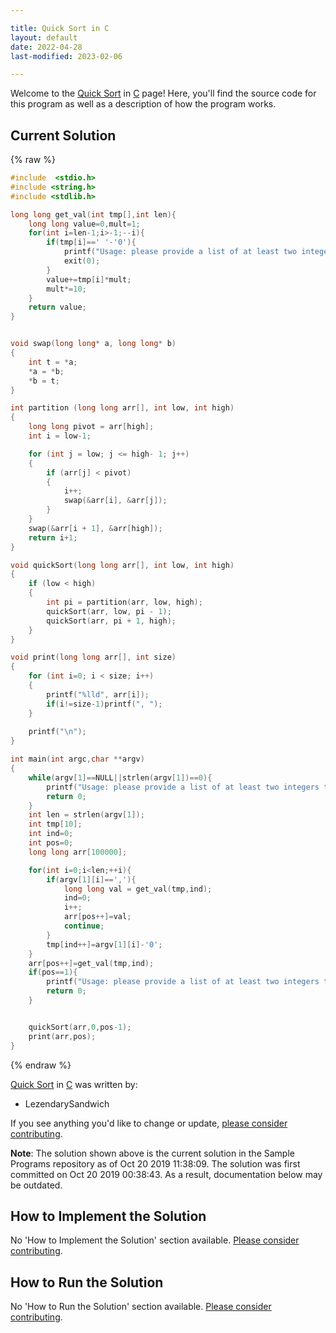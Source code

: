 ```yaml
---

title: Quick Sort in C
layout: default
date: 2022-04-28
last-modified: 2023-02-06

---
```


Welcome to the [Quick Sort](https://sampleprograms.io/projects/quick-sort) in [C](https://sampleprograms.io/languages/c) page! Here, you'll find the source code for this program as well as a description of how the program works.

## Current Solution

{% raw %}

```c
#include  <stdio.h>
#include <string.h>
#include <stdlib.h>

long long get_val(int tmp[],int len){
    long long value=0,mult=1;
    for(int i=len-1;i>-1;--i){
        if(tmp[i]==' '-'0'){
            printf("Usage: please provide a list of at least two integers to sort in the format \"1, 2, 3, 4, 5\"\n");
            exit(0);
        }
        value+=tmp[i]*mult;
        mult*=10;
    }
    return value;
}


void swap(long long* a, long long* b) 
{ 
    int t = *a; 
    *a = *b; 
    *b = t; 
} 

int partition (long long arr[], int low, int high) 
{ 
    long long pivot = arr[high];    
    int i = low-1;

    for (int j = low; j <= high- 1; j++) 
    { 
        if (arr[j] < pivot) 
        { 
            i++;
            swap(&arr[i], &arr[j]); 
        } 
    } 
    swap(&arr[i + 1], &arr[high]); 
    return i+1; 
} 

void quickSort(long long arr[], int low, int high) 
{ 
    if (low < high) 
    { 
        int pi = partition(arr, low, high); 
        quickSort(arr, low, pi - 1); 
        quickSort(arr, pi + 1, high); 
    } 
} 

void print(long long arr[], int size) 
{ 
    for (int i=0; i < size; i++) 
    {
        printf("%lld", arr[i]); 
        if(i!=size-1)printf(", ");
    }
        
    printf("\n"); 
} 

int main(int argc,char **argv)
{
    while(argv[1]==NULL||strlen(argv[1])==0){
        printf("Usage: please provide a list of at least two integers to sort in the format \"1, 2, 3, 4, 5\"\n");
        return 0;
    }
    int len = strlen(argv[1]);
    int tmp[10];
    int ind=0;
    int pos=0;
    long long arr[100000];

    for(int i=0;i<len;++i){
        if(argv[1][i]==','){
            long long val = get_val(tmp,ind);
            ind=0;
            i++;
            arr[pos++]=val;
            continue;
        }
        tmp[ind++]=argv[1][i]-'0';
    }
    arr[pos++]=get_val(tmp,ind);
    if(pos==1){
        printf("Usage: please provide a list of at least two integers to sort in the format \"1, 2, 3, 4, 5\"\n");
        return 0;
    }


    quickSort(arr,0,pos-1);
    print(arr,pos);
}
```

{% endraw %}

[Quick Sort](https://sampleprograms.io/projects/quick-sort) in [C](https://sampleprograms.io/languages/c) was written by:

- LezendarySandwich

If you see anything you'd like to change or update, [please consider contributing](https://github.com/TheRenegadeCoder/sample-programs).

**Note**: The solution shown above is the current solution in the Sample Programs repository as of Oct 20 2019 11:38:09. The solution was first committed on Oct 20 2019 00:38:43. As a result, documentation below may be outdated.

## How to Implement the Solution

No 'How to Implement the Solution' section available. [Please consider contributing](https://github.com/TheRenegadeCoder/sample-programs-website).

## How to Run the Solution

No 'How to Run the Solution' section available. [Please consider contributing](https://github.com/TheRenegadeCoder/sample-programs-website).